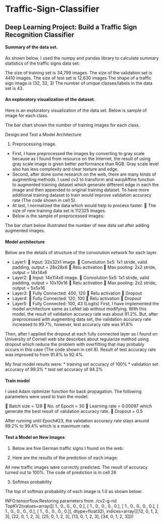 # Traffic-Sign-Classifier
## Deep Learning Project: Build a Traffic Sign Recognition Classifier



#### Summary of the data set. 

As shown below, I used the numpy and pandas library to calculate summary statistics of the traffic signs data set:

The size of training set is 34,799 images.
The size of the validation set is 4410 images.
The size of test set is 12,630 images
The shape of a traffic sign image is (32, 32, 3)
The number of unique classes/labels in the data set is 43.

#### An exploratory visualization of the dataset.

Here is an exploratory visualization of the data set. Below is sample of image for each class.
 
The bar chart shown the number of training images for each class.
 
Design and Test a Model Architecture

1. Preprocessing image.

-	First, I have preprocessed the images by converting to gray scale because as I found from resource on the Internet, the result of using gray scale image is given better performance than RGB. Gray scale level also has less complexity and clear texture and edge.
-	Second, after done some research on the web, there are many kinds of augmenting methods. I used cv2 to transform and warpAffine function to augmented training dataset which generate different edge in each the image and then appended to original training dataset. To have more additional training dataset to train would improve validation accuracy rate (The code shown in cell 5).
-	At last, I normalized the data which would help to process faster.
	The size of new training data set is 112325 images.
-	Below is the sample of preprocessed images:
 

The bar chart below illustrated the number of new data set after adding augmented images.
 
#### Model architecture

Below are the details of structure of the convolution network for each layer.

-	Layer1: 
	Input: 32x32x1 image.
	Convolution 5x5: 1x1 stride, valid padding, output = 28x28x6
	Relu activation
	Max pooling: 2x2 stride, output = 14x14x6
-	Layer2:
	Input: 14x114x6 image.
	Convolution 5x5: 1x1 stride, valid padding, output = 10x10x16
	Relu activation
	Max pooling: 2x2 stride, output = 5x5x16
-	Layer3:
	Fully Connected: 400, 120 
	Relu activation
	Dropout
-	Layer4:
	Fully Connected: 120, 100 
	Relu activation
	Dropout
-	Layer5:
	Fully Connected: 100, 43 (Logits)
First, I have implemented the model architecture same as LeNet lab without modifying. With this model, the result of validation accuracy rate was about 91.2%. But, after preprocessed with augmenting data set, the validation accuracy rate increased to 99.7%, however, test accuracy rate was 91.8%

Then, after I applied the dropout at each fully connected layer as I found on University of Cornell web site describes about regularize method using dropout which reduce the problem with overfitting that may probably occurs in this case (The code shown in cell 8). Result of test accuracy rate was improved to from 91.8% to 92.4%.

My final model results were:
	* training set accuracy of 100%
	* validation set accuracy of 99.3% 
	* test set accuracy of 94.2%

#### Train model

I used Adam optimizer function for back propagation. The following parameters were used to train the model:

	Batch size = 128
	No. of Epoch = 30
	Learning rate = 0.00097 which generate the best result of validation accuracy rate.
	Dropout = 0.5

After running until Epoch#23, the validation accuracy rate stays around 99.2% to 99.4% which is a maximum rate.

#### Test a Model on New Images

1.  Below are five German traffic signs I found on the web:
 

2.	Here are the results of the prediction of each image:

 
All new traffic images were correctly predicted. The result of accuracy turned out to 100%. The code of prediction is in cell 26

3.	Softmax probability

The top of softmax probability of each image is 1.0 as shown below:

INFO:tensorflow:Restoring parameters from ./cv2-g-nd
TopKV2(values=array([[ 1.,  0.,  0.,  0.,  0.],
       [ 1.,  0.,  0.,  0.,  0.],
       [ 1.,  0.,  0.,  0.,  0.],
       [ 1.,  0.,  0.,  0.,  0.],
       [ 1.,  0.,  0.,  0.,  0.]], dtype=float32), indices=array([[12,  0,  1,  2,  3],
       [22,  0,  1,  2,  3],
       [25,  0,  1,  2,  3],
       [13,  0,  1,  2,  3],
       [34,  0,  1,  2,  3]]))


